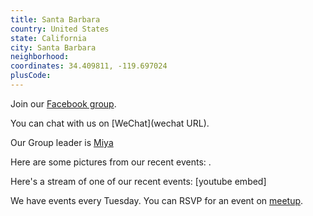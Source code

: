 ```yaml
---
title: Santa Barbara
country: United States
state: California
city: Santa Barbara
neighborhood: 
coordinates: 34.409811, -119.697024
plusCode:
---
```

Join our [Facebook group](https://www.facebook.com/groups/free.code.camp.santa.barbara).

You can chat with us on [WeChat](wechat URL).

Our Group leader is [Miya](freecodecamp.org/miya)

Here are some pictures from our recent events:
![]().

Here's a stream of one of our recent events:
[youtube embed]

We have events every Tuesday. You can RSVP for an event on [meetup](meetupurl).
